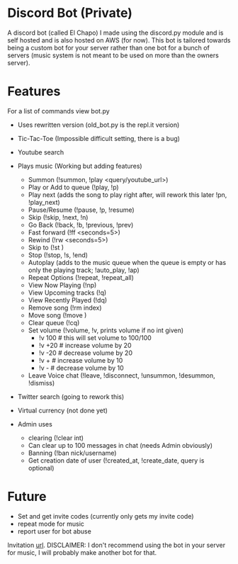 # Discord Bot (Private)
A discord bot (called El Chapo) I made using the discord.py module and is self hosted and is also hosted on AWS (for now). This bot is tailored towards being a custom bot for your server rather than one bot for a bunch of servers (music system is not meant to be used on more than the owners server).

# Features
For a list of commands view bot.py

- Uses rewritten version (old_bot.py is the repl.it version)
- Tic-Tac-Toe (Impossible difficult setting, there is a bug)
- Youtube search
- Plays music (Working but adding features)
    - Summon (!summon, !play <query/youtube_url>)
    - Play or Add to queue (!play, !p)
    - Play next (adds the song to play right after, will rework this later !pn, !play_next)
    - Pause/Resume (!pause, !p, !resume)
    - Skip (!skip, !next, !n)
    - Go Back (!back, !b, !previous, !prev)
    - Fast forward (!ff <seconds=5>)
    - Rewind (!rw <seconds=5>)
    - Skip to (!st <seconds>)
    - Stop (!stop, !s, !end)
    - Autoplay (adds to the music queue when the queue is empty or has only the playing track; !auto_play, !ap)
    - Repeat Options (!repeat, !repeat_all)
    - View Now Playing (!np)
    - View Upcoming tracks (!q)
    - View Recently Played (!dq)
    - Remove song (!rm index)
    - Move song (!move <from> <to>)
    - Clear queue (!cq)
    - Set volume (!volume, !v, prints volume if no int given)
        - !v 100  # this will set volume to 100/100
        - !v +20  # increase volume by 20
        - !v -20  # decrease volume by 20
        - !v +  # increase volume by 10
        - !v -  # decrease volume by 10
    - Leave Voice chat (!leave, !disconnect, !unsummon, !desummon, !dismiss)
    

- Twitter search (going to rework this)
- Virtual currency (not done yet)
- Admin uses
    - clearing (!clear int)
    - Can clear up to 100 messages in chat (needs Admin obviously)
    - Banning (!ban nick/username)
    - Get creation date of user (!created_at, !create_date, query is optional)

# Future
- Set and get invite codes (currently only gets my invite code)
- repeat mode for music
- report user for bot abuse

Invitation [url](https://discordapp.com/oauth2/authorize?&client_id=282274755426385921&scope=bot&permissions=8).
DISCLAIMER: I don't recommend using the bot in your server for music, I will probably make another bot for that.
